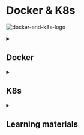 # Docker & K8s 

![docker-and-k8s-logo](docker-and-k8s.jpeg)

<details>
<summary><h2>Docker</h2></summary>


`_TO_DO_`
Docker has 2 options for containers to store files on the host machine, so that the files are persisted even after the 
container stops: 

| Volumes                                                                                         | Bind mounts(Host volume)                                                                                                                                                                                                   |
|-------------------------------------------------------------------------------------------------|----------------------------------------------------------------------------------------------------------------------------------------------------------------------------------------------------------------------------|
| Completely handled by Docker.                                                                   | When you use a bind mount in Docker, you are linking a directory on the host filesystem to a directory in the container.                                                                                                   |
|                                                                                                 | If you modify, create, or delete files in the directory on the host, these changes will be immediately visible inside the container in the corresponding directory.                                                        |
|                                                                                                 | If you modify, create, or delete files from within the container in the mounted directory, these changes will be reflected on the host filesystem.                                                                         |
| One container writes to the storage while another reads from it.                                | Allows for real-time collaboration between the host and the container, which is particularly useful for development environments where code changes need to be tested immediately without rebuilding the container image.  |
| Named volume - Have specific name assigned to it.                                               | `docker run -v host_dir:container_dir`                                                                                                                                                                                     |
| `docker run -v name:container_dir`                                                              |                                                                                                                                                                                                                            |
| Anonymous volume - Not given a specific name. Docker assigns them an unique ID automatically.   |                                                                                                                                                                                                                            |
| `docker run -v container_dir`                                                                   |                                                                                                                                                                                                                            |
|                                                                                                 |                                                                                                                                                                                                                            |

</details>


<details>
<summary><h2>K8s</h2></summary>



### Kubernetes architecture
![kubernetes-architecture](kubernetes-architecture.png)



</details>


<details>
<summary><h2>Learning materials</h2></summary>


### Docker

#### Videos
- [Learn Docker in 7 Easy Steps - Full Beginner's Tutorial](https://www.youtube.com/watch?v=gAkwW2tuIqE)
- [How to dockerize your Spring Boot API | Docker Tutorial](https://www.youtube.com/watch?v=3SNKdr3f9Io)
- [you need to learn Docker RIGHT NOW!! // Docker Containers 101](https://www.youtube.com/watch?v=eGz9DS-aIeY)
- [Multi Container Docker Applications | A real-world example](https://www.youtube.com/watch?v=bX_tFv0YCqg)
- [Docker Crash Course Tutorial](https://www.youtube.com/playlist?list=PL4cUxeGkcC9hxjeEtdHFNYMtCpjNBm3h7)
- [Docker Tutorial for Beginners | Full Course [2021]](https://www.youtube.com/watch?v=p28piYY_wv8&t=3763s)
- [Docker Volumes explained in 6 minutes](https://www.youtube.com/watch?v=p2PH_YPCsis)
- [Docker Volumes Explained](https://www.youtube.com/watch?v=n4LRpnqsXIo)
- [How to create and use a Docker volume](https://www.youtube.com/watch?v=_MlSdlP6nwc)
- [Docker Volumes Explained (PostgreSQL example)](https://www.youtube.com/watch?v=G-5c25DYnfI)
- [Docker Volumes Demo || Docker Tutorial 13](https://www.youtube.com/watch?v=SBUCYJgg4Mk)
- [Docker Crash Course #10 - Volumes](https://www.youtube.com/watch?v=Wh4BcFFr6Fc)
- [What is Docker Volume | How to create Volumes | What is Bind Mount | Docker Storage](https://www.youtube.com/watch?v=VOK06Q4QqvE)
- [Docker Compose will BLOW your MIND!! (a tutorial)](https://www.youtube.com/watch?v=DM65_JyGxCo)
- [Docker Compose & Docker Volumes | Docker](https://www.youtube.com/watch?v=41o4RJxfCZM)
- [Docker Crash Course #11 - Docker Compose](https://www.youtube.com/watch?v=TSySwrQcevM)
- [Docker Compose Tutorial](https://www.youtube.com/watch?v=HG6yIjZapSA)
- [When would you want to use docker and docker-compose on your projects?](https://www.youtube.com/watch?v=m3To85qMOuA&list=WL&index=94)
- [Docker Crash Course for Absolute Beginners [NEW]](https://www.youtube.com/watch?v=pg19Z8LL06w&list=WL&index=63&t=3s)

- [Използване на Docker за локална разработка на уеб приложения](https://www.youtube.com/watch?v=JHsNBNGNNCk&list=WL&index=53&t=2256s)

### K8s
#### Videos

- [Kubernetes Explained in 6 Minutes | k8s Architecture](https://www.youtube.com/watch?v=TlHvYWVUZyc&list=WL&index=51)
- [Docker vs Kubernetes vs Docker Swarm | Comparison in 5 mins](https://www.youtube.com/watch?v=9_s3h_GVzZc)
- [What is Kubernetes | Kubernetes explained in 15 mins](https://www.youtube.com/watch?v=VnvRFRk_51k)
- [Kubernetes Tutorial For Beginners - Learn Kubernetes](https://www.youtube.com/watch?v=yznvWW_L7AA&list=WL&index=104)
- [Kubernetes Tutorial - Kubernetes Architecture Explained](https://www.youtube.com/watch?v=1vnA13v8PcA&list=WL&index=83)
- [Първи стъпки с Kubernetes - Димитър Захариев](https://www.youtube.com/watch?v=-zu7qioThP4)
- [you need to learn Kubernetes RIGHT NOW!!](https://www.youtube.com/watch?v=7bA0gTroJjw&list=WL)
- [Intro to Kubernetes | Container Tools For Beginners | Orchestration Tools | Great Learning](https://www.youtube.com/watch?v=WUU85wXv4mA&list=WL&index=75&t=673s)
- [Kubernetes Crash Course for Absolute Beginners [NEW]](https://www.youtube.com/watch?v=s_o8dwzRlu4&list=WL&index=63&t=290s)
- [Deploying Java Applications with Docker and Kubernetes | DevOps Project](https://www.youtube.com/watch?v=0GgBi8yNQT4&list=WL&index=67&t=433s)
- [Kubernetes Roadmap - Complete Step-by-Step Learning Path](https://www.youtube.com/watch?v=S8eX0MxfnB4&list=WL&index=83)
- [Do NOT Learn Kubernetes Without Knowing These Concepts...](https://www.youtube.com/watch?v=wXuSqFJVNQA&list=WL&index=18&t=1s)
- [Kubernetes Tutorial for Beginners [FULL COURSE in 4 Hours]](https://www.youtube.com/watch?v=X48VuDVv0do&list=WL&index=12&t=1s)
- [ArgoCD Tutorial for Beginners | GitOps CD for Kubernetes](https://www.youtube.com/watch?v=MeU5_k9ssrs&list=WL&index=1)
- [HashiCorp Vault Explained in 180 seconds](https://www.youtube.com/watch?v=nG8fCdWkLzc)
- [Hashicorp vault 101](https://www.youtube.com/watch?v=8UBJbhzbHp4)
- [What is Helm in Kubernetes? Helm and Helm Charts explained | Kubernetes Tutorial 23](https://www.youtube.com/watch?v=-ykwb1d0DXU)
- [Helm and Helm Charts Explained - Helm Tutorial for Beginners](https://www.youtube.com/watch?v=w51lDVuRWuk)
- [What is Helm?](https://www.youtube.com/watch?v=fy8SHvNZGeE)
- [How to Create Helm Charts - The Ultimate Guide](https://www.youtube.com/watch?v=jUYNS90nq8U&t=47s)

#### Read
- [What is Kubernetes?](https://www.redhat.com/en/topics/containers/what-is-kubernetes)
- [What is Kubernetes?](https://cloud.google.com/learn/what-is-kubernetes)
- [How to explain Kubernetes in plain English](https://enterprisersproject.com/article/2017/10/how-explain-kubernetes-plain-english)
- [What Is Kubernetes? What You Need To Know As A Developer](https://medium.com/@rphilogene/what-is-kubernetes-what-you-need-to-know-as-a-developer-674af25e3947)
- [Overview](https://kubernetes.io/docs/concepts/overview/)
- [Kubernetes Components](https://kubernetes.io/docs/concepts/overview/components/)
- [Objects In Kubernetes](https://kubernetes.io/docs/concepts/overview/working-with-objects/)
- [The Kubernetes API](https://kubernetes.io/docs/concepts/overview/kubernetes-api/)
- [Cluster Architecture](https://kubernetes.io/docs/concepts/architecture/)
- https://www.geeksforgeeks.org/kubernetes-tutorial/
- https://www.geeksforgeeks.org/introduction-to-kubernetes-k8s/
 
 
</details>




